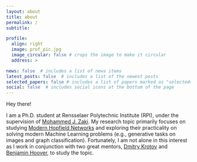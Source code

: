 ```yaml
---
layout: about
title: about
permalink: /
subtitle: 

profile:
  align: right
  image: prof_pic.jpg
  image_circular: false # crops the image to make it circular
  address: >

news: false  # includes a list of news items
latest_posts: false  # includes a list of the newest posts
selected_papers: false # includes a list of papers marked as "selected={true}"
social: false  # includes social icons at the bottom of the page
---
```


Hey there! 

I am a Ph.D. student at Rensselaer Polytechnic Institute (RPI), under the supervision of [Mohammed J. Zaki](http://www.cs.rpi.edu/~zaki/). My research topic primarily focuses on studying [Modern Hopfield Networks](https://proceedings.neurips.cc/paper_files/paper/2016/file/eaae339c4d89fc102edd9dbdb6a28915-Paper.pdf) and exploring their practicality on solving modern Machine Learning problems (e.g., generative tasks on images and graph classification). Fortunately, I am not alone in this interest as I work in conjunction with two great mentors, [Dmitry Krotov](https://mitibmwatsonailab.mit.edu/people/dmitry-krotov/) and [Benjamin Hoover](https://bhoov.com), to study the topic.
